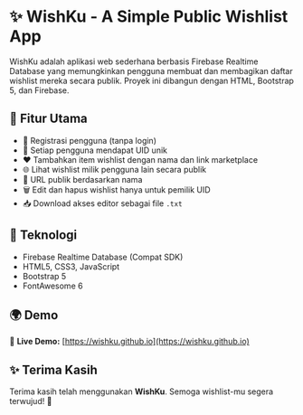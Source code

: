 # ✨ WishKu - A Simple Public Wishlist App

WishKu adalah aplikasi web sederhana berbasis Firebase Realtime Database yang memungkinkan pengguna membuat dan membagikan daftar wishlist mereka secara publik. Proyek ini dibangun dengan HTML, Bootstrap 5, dan Firebase.

## 🚀 Fitur Utama

- 🔐 Registrasi pengguna (tanpa login)
- 📄 Setiap pengguna mendapat UID unik
- ❤️ Tambahkan item wishlist dengan nama dan link marketplace
- 🌐 Lihat wishlist milik pengguna lain secara publik
- 🔗 URL publik berdasarkan nama
- 🗑️ Edit dan hapus wishlist hanya untuk pemilik UID
- 📥 Download akses editor sebagai file `.txt`

## 🧰 Teknologi

- Firebase Realtime Database (Compat SDK)
- HTML5, CSS3, JavaScript
- Bootstrap 5
- FontAwesome 6

## 🌍 Demo

🔗 **Live Demo:** [https://wishku.github.io](https://wishku.github.io)


## ✨ Terima Kasih

Terima kasih telah menggunakan **WishKu**. Semoga wishlist-mu segera terwujud! 🎁